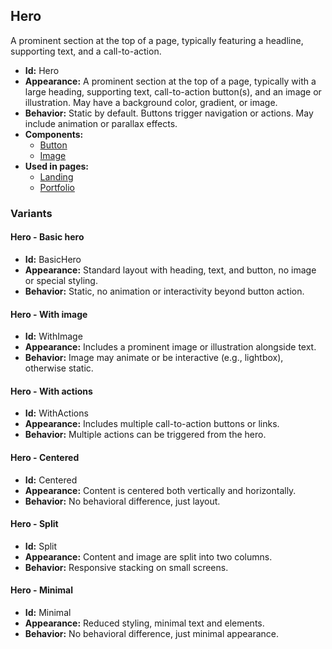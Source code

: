 ## Hero
A prominent section at the top of a page, typically featuring a headline, supporting text, and a call-to-action.
- **Id:** Hero
- **Appearance:** A prominent section at the top of a page, typically with a large heading, supporting text, call-to-action button(s), and an image or illustration. May have a background color, gradient, or image.
- **Behavior:** Static by default. Buttons trigger navigation or actions. May include animation or parallax effects.
- **Components:**
  - [Button](../components/Button.md)
  - [Image](../components/Image.md)
- **Used in pages:**
  - [Landing](../pages/Landing.md)
  - [Portfolio](../pages/Portfolio.md)
### Variants
#### Hero - **Basic hero**
- **Id:** BasicHero
- **Appearance:** Standard layout with heading, text, and button, no image or special styling.
- **Behavior:** Static, no animation or interactivity beyond button action.
#### Hero - **With image**
- **Id:** WithImage
- **Appearance:** Includes a prominent image or illustration alongside text.
- **Behavior:** Image may animate or be interactive (e.g., lightbox), otherwise static.
#### Hero - **With actions**
- **Id:** WithActions
- **Appearance:** Includes multiple call-to-action buttons or links.
- **Behavior:** Multiple actions can be triggered from the hero.
#### Hero - **Centered**
- **Id:** Centered
- **Appearance:** Content is centered both vertically and horizontally.
- **Behavior:** No behavioral difference, just layout.
#### Hero - **Split**
- **Id:** Split
- **Appearance:** Content and image are split into two columns.
- **Behavior:** Responsive stacking on small screens.
#### Hero - **Minimal**
- **Id:** Minimal
- **Appearance:** Reduced styling, minimal text and elements.
- **Behavior:** No behavioral difference, just minimal appearance.
